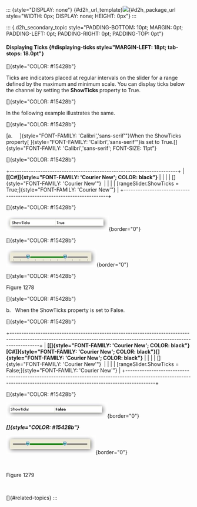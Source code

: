 ::: {style="DISPLAY: none"}
[](ms-xhelp:///?Id=d2h_url_template){#d2h_url_template}![](!package_url!){#d2h_package_url style="WIDTH: 0px; DISPLAY: none; HEIGHT: 0px"}
:::

::: {.d2h_secondary_topic style="PADDING-BOTTOM: 10pt; MARGIN: 0pt; PADDING-LEFT: 0pt; PADDING-RIGHT: 0pt; PADDING-TOP: 0pt"}
#### Displaying Ticks {#displaying-ticks style="MARGIN-LEFT: 18pt; tab-stops: 18.0pt"}

[]{style="COLOR: #15428b"} 

Ticks are indicators placed at regular intervals on the slider for a range defined by the maximum and minimum scale. You can display ticks below the channel by setting the **ShowTicks** property to True.

[]{style="COLOR: #15428b"} 

In the following example illustrates the same.           

[]{style="COLOR: #15428b"} 

[a.     ]{style="FONT-FAMILY: 'Calibri','sans-serif'"}When the ShowTicks property[ ]{style="FONT-FAMILY: 'Calibri','sans-serif'"}is set to True.[]{style="FONT-FAMILY: 'Calibri','sans-serif'; FONT-SIZE: 11pt"}

[]{style="COLOR: #15428b"} 

+-----------------------------------------------------------------------+
| **[\[C#\]]{style="FONT-FAMILY: 'Courier New'; COLOR: black"}**        |
|                                                                       |
| []{style="FONT-FAMILY: 'Courier New'"}                                |
|                                                                       |
| [rangeSlider.ShowTicks = True;]{style="FONT-FAMILY: 'Courier New'"}   |
+-----------------------------------------------------------------------+

[]{style="COLOR: #15428b"} 

![](ImagesExt/image76_1255.jpg){border="0"}

[]{style="COLOR: #15428b"} 

![](ImagesExt/image76_1254.jpg){border="0"}

[]{style="COLOR: #15428b"} 

Figure 1278

[]{style="COLOR: #15428b"} 

b.   When the ShowTicks property is set to False.

[]{style="COLOR: #15428b"} 

+------------------------------------------------------------------------------------------------------------------------------------------------------------------------+
| **[\[]{style="FONT-FAMILY: 'Courier New'; COLOR: black"}[C#\]]{style="FONT-FAMILY: 'Courier New'; COLOR: black"}[]{style="FONT-FAMILY: 'Courier New'; COLOR: black"}** |
|                                                                                                                                                                        |
| []{style="FONT-FAMILY: 'Courier New'"}                                                                                                                                 |
|                                                                                                                                                                        |
| [rangeSlider.ShowTicks = False;]{style="FONT-FAMILY: 'Courier New'"}                                                                                                   |
+------------------------------------------------------------------------------------------------------------------------------------------------------------------------+

[]{style="COLOR: #15428b"} 

![](ImagesExt/image76_1256.jpg){border="0"}

***[]{style="COLOR: #15428b"}*** 

![](ImagesExt/image76_1257.jpg){border="0"}

 

Figure 1279

 

[]{#related-topics}
:::
